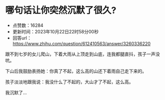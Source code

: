 # 哪句话让你突然沉默了很久?
- 点赞数：16284
- 更新时间：2023年10月22日22时58分00秒
- 回答url：https://www.zhihu.com/question/612410563/answer/3260336220
<body>
 <p data-pid="g7wmQOw4">跟不到七岁的女儿爬山，下着大雨从上顶走到山底，连我都腿直抖，孩子一声没吭。</p>
 <p data-pid="nbaWnE02">下山后我鼓励表扬她：你真了不起，这么高的山还下着雨自己走下来的。</p>
 <p data-pid="E0hkwGJz">孩子淡淡地跟我说：我没什么了不起的，大山才了不起，这么高。</p>
 <p data-pid="BoxHsaI1">我沉默了…</p>
</body>